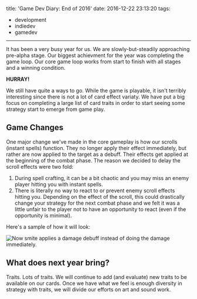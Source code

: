 title: 'Game Dev Diary: End of 2016'
date: 2016-12-22 23:13:20
tags:
  - development
  - indiedev
  - gamedev
---

It has been a very busy year for us. We are slowly-but-steadily approaching
pre-alpha stage. Our biggest achievment for the year was completing the game loop.
Our core game loop works from start to finish with all stages and
a winning condition.

**HURRAY!**

<!--more-->

We still have quite a ways to go. While the game is playable, it isn't terribly
interesting since there is not a lot of card effect variaty. We have put a big focus
on completing a large list of card traits in order to start seeing some strategy
start to emerge from game play.

## Game Changes

One major change we've made in the core gameplay is how our scrolls (instant spells)
function. They no longer apply their effect immediately, but rather are now applied
to the target as a debuff. Their effects get applied at the beginning of
the combat phase. The reason we decided to delay the scroll effects were two fold:

1. During spell crafting, it can be a bit chaotic and you may miss an enemy player
   hitting you with instant spells.
2. There is literally no way to react to or prevent enemy scroll effects hitting you.
   Depending on the effect of the scroll, this could drastically change your strategy
   for the next combat phase and we felt it was a little unfair to the player not to
   have an opportunity to react (even if the opportunity is minimal).

Here's a sample of how it will look:

![Now smite applies a damage debuff instead of doing the damage immediately.](https://cloud.githubusercontent.com/assets/157755/21443407/f3fe4edc-c872-11e6-94ba-5d79de18bd96.gif)

## What does next year bring?

Traits. Lots of traits. We will continue to add (and evaluate) new traits to be
available on our cards. Once we have what we feel is enough diversity in strategy
with traits, we will divide our efforts on art and sound work.